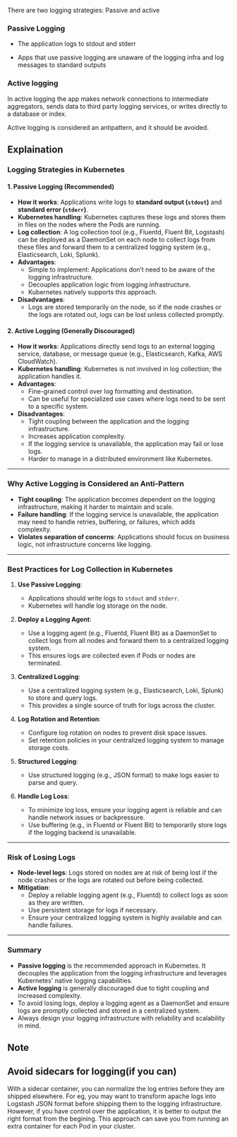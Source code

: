 
There are two logging strategies:  Passive and active

###  Passive Logging


- The application logs to stdout and stderr

- Apps that use passive logging are unaware of the logging infra and log  messages to standard outputs


### Active logging

In active logging the app makes network connections to intermediate aggregators, sends data to third party logging services, or writes directly to a database or index.

Active logging is considered an antipattern, and it should be avoided.



## Explaination


### **Logging Strategies in Kubernetes**

#### 1. **Passive Logging (Recommended)**
- **How it works**: Applications write logs to **standard output (`stdout`)** and **standard error (`stderr`)**.
- **Kubernetes handling**: Kubernetes captures these logs and stores them in files on the nodes where the Pods are running.
- **Log collection**: A log collection tool (e.g., Fluentd, Fluent Bit, Logstash) can be deployed as a DaemonSet on each node to collect logs from these files and forward them to a centralized logging system (e.g., Elasticsearch, Loki, Splunk).
- **Advantages**:
  - Simple to implement: Applications don’t need to be aware of the logging infrastructure.
  - Decouples application logic from logging infrastructure.
  - Kubernetes natively supports this approach.
- **Disadvantages**:
  - Logs are stored temporarily on the node, so if the node crashes or the logs are rotated out, logs can be lost unless collected promptly.

#### 2. **Active Logging (Generally Discouraged)**
- **How it works**: Applications directly send logs to an external logging service, database, or message queue (e.g., Elasticsearch, Kafka, AWS CloudWatch).
- **Kubernetes handling**: Kubernetes is not involved in log collection; the application handles it.
- **Advantages**:
  - Fine-grained control over log formatting and destination.
  - Can be useful for specialized use cases where logs need to be sent to a specific system.
- **Disadvantages**:
  - Tight coupling between the application and the logging infrastructure.
  - Increases application complexity.
  - If the logging service is unavailable, the application may fail or lose logs.
  - Harder to manage in a distributed environment like Kubernetes.

---

### **Why Active Logging is Considered an Anti-Pattern**
- **Tight coupling**: The application becomes dependent on the logging infrastructure, making it harder to maintain and scale.
- **Failure handling**: If the logging service is unavailable, the application may need to handle retries, buffering, or failures, which adds complexity.
- **Violates separation of concerns**: Applications should focus on business logic, not infrastructure concerns like logging.

---

### **Best Practices for Log Collection in Kubernetes**
1. **Use Passive Logging**:
   - Applications should write logs to `stdout` and `stderr`.
   - Kubernetes will handle log storage on the node.

2. **Deploy a Logging Agent**:
   - Use a logging agent (e.g., Fluentd, Fluent Bit) as a DaemonSet to collect logs from all nodes and forward them to a centralized logging system.
   - This ensures logs are collected even if Pods or nodes are terminated.

3. **Centralized Logging**:
   - Use a centralized logging system (e.g., Elasticsearch, Loki, Splunk) to store and query logs.
   - This provides a single source of truth for logs across the cluster.

4. **Log Rotation and Retention**:
   - Configure log rotation on nodes to prevent disk space issues.
   - Set retention policies in your centralized logging system to manage storage costs.

5. **Structured Logging**:
   - Use structured logging (e.g., JSON format) to make logs easier to parse and query.

6. **Handle Log Loss**:
   - To minimize log loss, ensure your logging agent is reliable and can handle network issues or backpressure.
   - Use buffering (e.g., in Fluentd or Fluent Bit) to temporarily store logs if the logging backend is unavailable.

---

### **Risk of Losing Logs**
- **Node-level logs**: Logs stored on nodes are at risk of being lost if the node crashes or the logs are rotated out before being collected.
- **Mitigation**:
  - Deploy a reliable logging agent (e.g., Fluentd) to collect logs as soon as they are written.
  - Use persistent storage for logs if necessary.
  - Ensure your centralized logging system is highly available and can handle failures.

---

### **Summary**
- **Passive logging** is the recommended approach in Kubernetes. It decouples the application from the logging infrastructure and leverages Kubernetes' native logging capabilities.
- **Active logging** is generally discouraged due to tight coupling and increased complexity.
- To avoid losing logs, deploy a logging agent as a DaemonSet and ensure logs are promptly collected and stored in a centralized system.
- Always design your logging infrastructure with reliability and scalability in mind.


## Note


## Avoid sidecars for logging(if you can)

With a sidecar container, you can normalize the log entries before they are shipped elsewhere. For eg, you may want to transform apache logs into Logstash JSON format before shipping them to the logging infrastructure. However, if you have control over the application, it is better to output the right format from the begining. This approach can save you from running an extra container for each Pod in your cluster.

